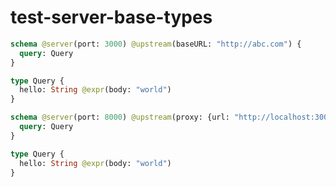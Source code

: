 # test-server-base-types

```graphql @server
schema @server(port: 3000) @upstream(baseURL: "http://abc.com") {
  query: Query
}

type Query {
  hello: String @expr(body: "world")
}
```

```graphql @server
schema @server(port: 8000) @upstream(proxy: {url: "http://localhost:3000"}) {
  query: Query
}

type Query {
  hello: String @expr(body: "world")
}
```
